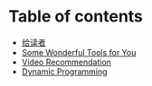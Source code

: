 # Table of contents

- [给读者](README.md)
- [Some Wonderful Tools for You](tools_recommandation.md)
- [Video Recommendation](video.recommendation.md)
- [Dynamic Programming](dynamic_programming.md)
